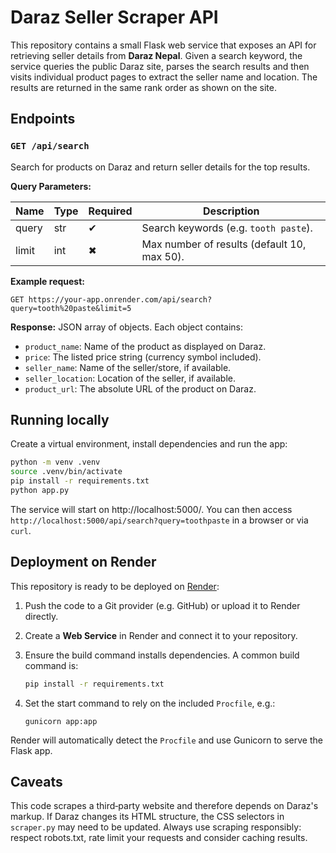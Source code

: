 # Daraz Seller Scraper API

This repository contains a small Flask web service that exposes an API
for retrieving seller details from **Daraz Nepal**. Given a search
keyword, the service queries the public Daraz site, parses the search
results and then visits individual product pages to extract the seller
name and location. The results are returned in the same rank order as
shown on the site.

## Endpoints

### `GET /api/search`

Search for products on Daraz and return seller details for the top
results.

**Query Parameters:**

| Name   | Type | Required | Description                                         |
|-------|------|----------|-----------------------------------------------------|
| query | str  | ✔        | Search keywords (e.g. `tooth paste`).               |
| limit | int  | ✖        | Max number of results (default 10, max 50).         |

**Example request:**

```
GET https://your-app.onrender.com/api/search?query=tooth%20paste&limit=5
```

**Response:** JSON array of objects. Each object contains:

- `product_name`: Name of the product as displayed on Daraz.
- `price`: The listed price string (currency symbol included).
- `seller_name`: Name of the seller/store, if available.
- `seller_location`: Location of the seller, if available.
- `product_url`: The absolute URL of the product on Daraz.

## Running locally

Create a virtual environment, install dependencies and run the app:

```sh
python -m venv .venv
source .venv/bin/activate
pip install -r requirements.txt
python app.py
```

The service will start on http://localhost:5000/. You can then
access `http://localhost:5000/api/search?query=toothpaste` in a
browser or via `curl`.

## Deployment on Render

This repository is ready to be deployed on [Render](https://render.com):

1. Push the code to a Git provider (e.g. GitHub) or upload it to
   Render directly.
2. Create a **Web Service** in Render and connect it to your
   repository.
3. Ensure the build command installs dependencies. A common build
   command is:
   
   ```sh
   pip install -r requirements.txt
   ```
4. Set the start command to rely on the included `Procfile`, e.g.:
   
   ```
   gunicorn app:app
   ```

Render will automatically detect the `Procfile` and use Gunicorn to
serve the Flask app.

## Caveats

This code scrapes a third‑party website and therefore depends on
Daraz's markup. If Daraz changes its HTML structure, the CSS
selectors in `scraper.py` may need to be updated. Always use
scraping responsibly: respect robots.txt, rate limit your requests and
consider caching results.